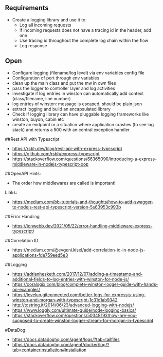 ## Requirements
- Create a logging library and use it to:
  - Log all incoming requests
  - If incoming requests does not have a tracing id in the header, add one
  - Use tracing id throughout the complete log chain within the flow
  - Log response

## Open
- Configure logging (filename/log level) via env variables config file
- Configuration of port through env variables
- clean up the main class and put the mw in own files
- pass the logger to controller layer and log activities
- Investigate if log entries in winston can automatically add context (class/filename, line number)
- log entries of winston: message is escaped, should be plain json
- extract logging and build an encapsulated library
- Check if logging library can have pluggable logging frameworks like winston, buyon, cabin etc
- create an endpoint or a situation where application crashes (to see log stack) and returns a 500 with an central exception handler

##Rest API with Typescript

- https://rsbh.dev/blog/rest-api-with-express-typescript
- https://github.com/rsbh/express-typescript
- https://stackoverflow.com/questions/66365090/introducing-a-express-middleware-in-nodejs-typescript-oop

##OpenAPI
Hints:
- The order how middlewares are called is important!

Links:
- https://medium.com/bb-tutorials-and-thoughts/how-to-add-swagger-to-nodejs-rest-api-typescript-version-5a63953c993b

##Error Handling

- https://jonwebb.dev/2021/05/22/error-handling-middleware-express-typescript/

##Correlation ID

- https://medium.com/@evgeni.kisel/add-correlation-id-in-node-js-applications-fde759eed5e3


##Logging
- https://adrianhesketh.com/2017/12/07/adding-a-timestamp-and-additional-fields-to-log-entries-with-winston-for-node-js/
- https://coralogix.com/blog/complete-winston-logger-guide-with-hands-on-examples/
- https://levelup.gitconnected.com/better-logs-for-expressjs-using-winston-and-morgan-with-typescript-1c31c1ab9342
- http://tostring.it/2014/06/23/advanced-logging-with-nodejs/
- https://www.loggly.com/ultimate-guide/node-logging-basics/
- https://stackoverflow.com/questions/50048193/how-are-you-supposed-to-create-winston-logger-stream-for-morgan-in-typescript

#DataDog

- https://docs.datadoghq.com/agent/logs/?tab=tailfiles
- https://docs.datadoghq.com/agent/docker/log/?tab=containerinstallation#installation